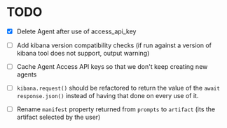 # TODO

- [x] Delete Agent after use of access_api_key
- [ ] Add kibana version compatibility checks (if run against a version of kibana tool does not support, output warning)
- [ ] Cache Agent Access API keys so that we don't keep creating new agents
- [ ] `kibana.request()` should be refactored to return the value of the `await response.json()` instead of having that done on every use of it.
- [ ] Rename `manifest` property returned from `prompts` to `artifact` (its the artifact selected by the user)



